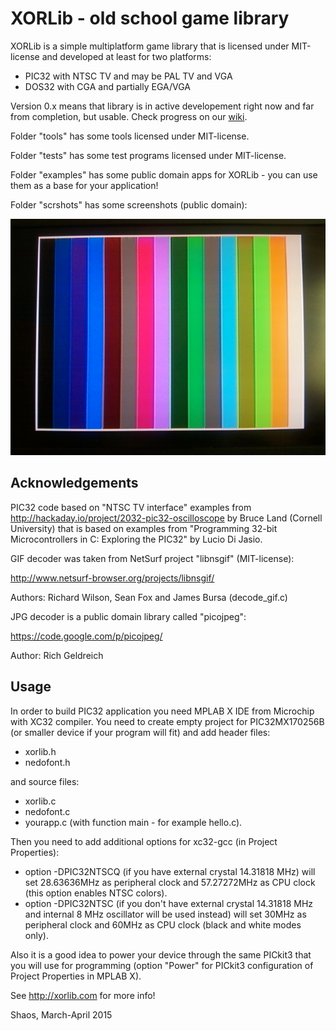 # XORLib - old school game library

XORLib is a simple multiplatform game library that is licensed under
MIT-license and developed at least for two platforms:

- PIC32 with NTSC TV and may be PAL TV and VGA
- DOS32 with CGA and partially EGA/VGA

Version 0.x means that library is in active developement right now and
far from completion, but usable. Check progress on our
[wiki](https://github.com/shaos/xorlib/wiki).

Folder "tools" has some tools licensed under MIT-license.

Folder "tests" has some test programs licensed under MIT-license.

Folder "examples" has some public domain apps for XORLib - you can use
them as a base for your application!

Folder "scrshots" has some screenshots (public domain):

![](scrshots/colors.jpg?raw=true "colors.c")

## Acknowledgements

PIC32 code based on "NTSC TV interface" examples from
http://hackaday.io/project/2032-pic32-oscilloscope
by Bruce Land (Cornell University) that is based on examples from
"Programming 32-bit Microcontrollers in C: Exploring the PIC32"
by Lucio Di Jasio.

GIF decoder was taken from NetSurf project "libnsgif" (MIT-license):

http://www.netsurf-browser.org/projects/libnsgif/

Authors: Richard Wilson, Sean Fox and James Bursa (decode_gif.c)

JPG decoder is a public domain library called "picojpeg":

https://code.google.com/p/picojpeg/

Author: Rich Geldreich

## Usage

In order to build PIC32 application you need MPLAB X IDE from Microchip
with XC32 compiler. You need to create empty project for PIC32MX170256B
(or smaller device if your program will fit) and add header files:
- xorlib.h
- nedofont.h

and source files:
- xorlib.c
- nedofont.c
- yourapp.c (with function main - for example hello.c).

Then you need to add additional options for xc32-gcc (in Project Properties):
- option -DPIC32NTSCQ (if you have external crystal 14.31818 MHz) will set
28.63636MHz as peripheral clock and 57.27272MHz as CPU clock (this option
enables NTSC colors).
- option -DPIC32NTSC (if you don't have external crystal 14.31818 MHz and
internal 8 MHz oscillator will be used instead) will set 30MHz as peripheral
clock and 60MHz as CPU clock (black and white modes only).

Also it is a good idea to power your device through the same PICkit3 that
you will use for programming (option "Power" for PICkit3 configuration of
Project Properties in MPLAB X).

See http://xorlib.com for more info!

Shaos, March-April 2015
